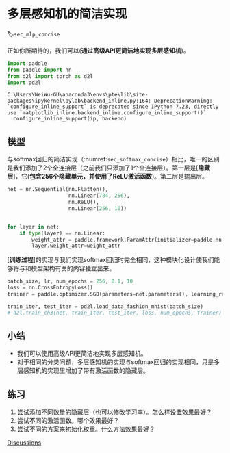 # 多层感知机的简洁实现
:label:`sec_mlp_concise`

正如你所期待的，我们可以(**通过高级API更简洁地实现多层感知机**)。



```python
import paddle
from paddle import nn
from d2l import torch as d2l
import pd2l
```

    C:\Users\WeiWu-GU\anaconda3\envs\pte\lib\site-packages\ipykernel\pylab\backend_inline.py:164: DeprecationWarning: `configure_inline_support` is deprecated since IPython 7.23, directly use `matplotlib_inline.backend_inline.configure_inline_support()`
      configure_inline_support(ip, backend)


## 模型

与softmax回归的简洁实现（:numref:`sec_softmax_concise`）相比，唯一的区别是我们添加了2个全连接层（之前我们只添加了1个全连接层）。第一层是[**隐藏层**]，它(**包含256个隐藏单元，并使用了ReLU激活函数**)。第二层是输出层。



```python
net = nn.Sequential(nn.Flatten(),
                    nn.Linear(784, 256),
                    nn.ReLU(),
                    nn.Linear(256, 10))


for layer in net:
    if type(layer) == nn.Linear:
        weight_attr = paddle.framework.ParamAttr(initializer=paddle.nn.initializer.Normal(mean=0.0, std=0.01))
        layer.weight_attr=weight_attr
```

[**训练过程**]的实现与我们实现softmax回归时完全相同，这种模块化设计使我们能够将与和模型架构有关的内容独立出来。



```python
batch_size, lr, num_epochs = 256, 0.1, 10
loss = nn.CrossEntropyLoss()
trainer = paddle.optimizer.SGD(parameters=net.parameters(), learning_rate=lr)
```


```python
train_iter, test_iter = pd2l.load_data_fashion_mnist(batch_size)
# d2l.train_ch3(net, train_iter, test_iter, loss, num_epochs, trainer)
```

## 小结

* 我们可以使用高级API更简洁地实现多层感知机。
* 对于相同的分类问题，多层感知机的实现与softmax回归的实现相同，只是多层感知机的实现里增加了带有激活函数的隐藏层。

## 练习

1. 尝试添加不同数量的隐藏层（也可以修改学习率）。怎么样设置效果最好？
1. 尝试不同的激活函数。哪个效果最好？
1. 尝试不同的方案来初始化权重。什么方法效果最好？


[Discussions](https://discuss.d2l.ai/t/1802)

